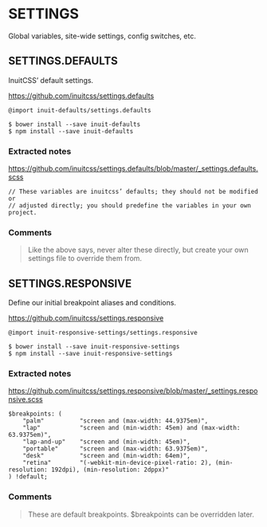 # SETTINGS
Global variables, site-wide settings, config switches, etc.

## SETTINGS.DEFAULTS
InuitCSS’ default settings.

<https://github.com/inuitcss/settings.defaults>

```
@import inuit-defaults/settings.defaults
```
```
$ bower install --save inuit-defaults
$ npm install --save inuit-defaults
```
### Extracted notes
<https://github.com/inuitcss/settings.defaults/blob/master/_settings.defaults.scss>
```
// These variables are inuitcss’ defaults; they should not be modified or
// adjusted directly; you should predefine the variables in your own project.
```
### Comments
> Like the above says, never alter these directly, but create your own settings file to override them from.


## SETTINGS.RESPONSIVE
Define our initial breakpoint aliases and conditions.

<https://github.com/inuitcss/settings.responsive>
```
@import inuit-responsive-settings/settings.responsive
```
```
$ bower install --save inuit-responsive-settings
$ npm install --save inuit-responsive-settings
```
### Extracted notes
<https://github.com/inuitcss/settings.responsive/blob/master/_settings.responsive.scss>
```
$breakpoints: (
    "palm"          "screen and (max-width: 44.9375em)",
    "lap"           "screen and (min-width: 45em) and (max-width: 63.9375em)",
    "lap-and-up"    "screen and (min-width: 45em)",
    "portable"      "screen and (max-width: 63.9375em)",
    "desk"          "screen and (min-width: 64em)",
    "retina"        "(-webkit-min-device-pixel-ratio: 2), (min-resolution: 192dpi), (min-resolution: 2dppx)"
) !default;
```
### Comments
> These are default breakpoints. $breakpoints can be overridden later.
